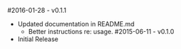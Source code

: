 #2016-01-28 - v0.1.1
* Updated documentation in README.md
    * Better instructions re: usage.
#2015-06-11 - v0.1.0
* Initial Release
